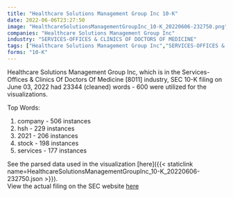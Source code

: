 ```yaml
---
title: "Healthcare Solutions Management Group Inc 10-K"
date: 2022-06-06T23:27:50
image: "HealthcareSolutionsManagementGroupInc_10-K_20220606-232750.png"
companies: "Healthcare Solutions Management Group Inc"
industry: "SERVICES-OFFICES & CLINICS OF DOCTORS OF MEDICINE"
tags: ["Healthcare Solutions Management Group Inc","SERVICES-OFFICES & CLINICS OF DOCTORS OF MEDICINE","06-03-2022","10-K"]
forms: "10-K"
---
```

Healthcare Solutions Management Group Inc, which is in the Services-Offices & Clinics Of Doctors Of Medicine [8011] industry, SEC 10-K filing on June 03, 2022 had 23344 (cleaned) words - 600 were utilized for the visualizations.

Top Words:
1. company - 506 instances
2. hsh - 229 instances
3. 2021 - 206 instances
4. stock - 198 instances
5. services - 177 instances


See the parsed data used in the visualization [here]({{< staticlink name=HealthcareSolutionsManagementGroupInc_10-K_20220606-232750.json >}}).  
View the actual filing on the SEC website [here](https://www.sec.gov/Archives/edgar/data/1418115/0001477932-22-004099.txt)